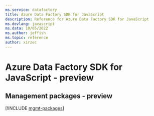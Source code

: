 ```yaml
---
ms.service: datafactory
title: Azure Data Factory SDK for JavaScript
description: Reference for Azure Data Factory SDK for JavaScript
ms.devlang: javascript
ms.data: 10/05/2022
ms.author: jeffish
ms.topic: reference
author: xirzec
---
```

# Azure Data Factory SDK for JavaScript - preview

## Management packages - preview
[!INCLUDE [mgmt-packages](data-factory-mgmt-index.md)]